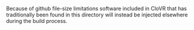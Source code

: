 Because of github file-size limitations software included in CloVR that has traditionally been found in this directory will instead be injected elsewhere during the build process.
